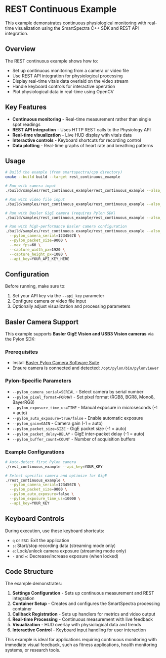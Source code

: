 # REST Continuous Example

This example demonstrates continuous physiological monitoring with real-time visualization using the SmartSpectra C++ SDK and REST API integration.

## Overview

The REST continuous example shows how to:

- Set up continuous monitoring from a camera or video file
- Use REST API integration for physiological processing
- Display real-time vitals data overlaid on the video stream
- Handle keyboard controls for interactive operation
- Plot physiological data in real-time using OpenCV

## Key Features

- **Continuous monitoring** - Real-time measurement rather than single spot readings
- **REST API integration** - Uses HTTP REST calls to the Physiology API
- **Real-time visualization** - Live HUD display with vitals data
- **Interactive controls** - Keyboard shortcuts for recording control
- **Data plotting** - Real-time graphs of heart rate and breathing patterns

## Usage

```bash
# Build the example (from smartspectra/cpp directory)
cmake --build build --target rest_continuous_example

# Run with camera input
./build/samples/rest_continuous_example/rest_continuous_example --also_log_to_stderr --camera_device_index=0 --auto_lock=false --api_key=YOUR_API_KEY_HERE

# Run with video file input
./build/samples/rest_continuous_example/rest_continuous_example --also_log_to_stderr --input_video_path=/path/to/video.mp4 --api_key=YOUR_API_KEY_HERE

# Run with Basler GigE camera (requires Pylon SDK)
./build/samples/rest_continuous_example/rest_continuous_example --also_log_to_stderr --pylon_camera_serial=12345678 --api_key=YOUR_API_KEY_HERE

# Run with high-performance Basler camera configuration
./build/samples/rest_continuous_example/rest_continuous_example --also_log_to_stderr \
  --pylon_camera_serial=12345678 \
  --pylon_packet_size=9000 \
  --max_fps=60 \
  --capture_width_px=1920 \
  --capture_height_px=1080 \
  --api_key=YOUR_API_KEY_HERE
```

## Configuration

Before running, make sure to:

1. Set your API key via the `--api_key` parameter
2. Configure camera or video file input
3. Optionally adjust visualization and processing parameters

## Basler Camera Support

This example supports **Basler GigE Vision and USB3 Vision cameras** via the Pylon SDK:

### Prerequisites
- Install [Basler Pylon Camera Software Suite](https://www.baslerweb.com/en/software/pylon/)
- Ensure camera is connected and detected: `/opt/pylon/bin/pylonviewer`

### Pylon-Specific Parameters
- `--pylon_camera_serial=SERIAL` - Select camera by serial number
- `--pylon_pixel_format=FORMAT` - Set pixel format (RGB8, BGR8, Mono8, BayerRG8)
- `--pylon_exposure_time_us=TIME` - Manual exposure in microseconds (-1 = auto)
- `--pylon_auto_exposure=true/false` - Enable automatic exposure
- `--pylon_gain=GAIN` - Camera gain (-1 = auto)
- `--pylon_packet_size=SIZE` - GigE packet size (-1 = auto)
- `--pylon_packet_delay=DELAY` - GigE inter-packet delay (-1 = auto)
- `--pylon_buffer_count=COUNT` - Number of acquisition buffers

### Example Configurations
```bash
# Auto-detect first Pylon camera
./rest_continuous_example --api_key=YOUR_KEY

# Select specific camera and optimize for GigE
./rest_continuous_example \
  --pylon_camera_serial=12345678 \
  --pylon_packet_size=9000 \
  --pylon_auto_exposure=false \
  --pylon_exposure_time_us=10000 \
  --api_key=YOUR_KEY
```

## Keyboard Controls

During execution, use these keyboard shortcuts:

- `q` or `ESC`: Exit the application
- `s`: Start/stop recording data (streaming mode only)  
- `e`: Lock/unlock camera exposure (streaming mode only)
- `-` and `=`: Decrease/increase exposure (when locked)

## Code Structure

The example demonstrates:

1. **Settings Configuration** - Sets up continuous measurement and REST integration
2. **Container Setup** - Creates and configures the SmartSpectra processing container
3. **Callback Registration** - Sets up handlers for metrics and video output
4. **Real-time Processing** - Continuous measurement with live feedback
5. **Visualization** - HUD overlay with physiological data and trends
6. **Interactive Control** - Keyboard input handling for user interaction

This example is ideal for applications requiring continuous monitoring with immediate visual feedback, such as fitness applications, health monitoring systems, or research tools.
